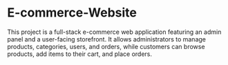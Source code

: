 # E-commerce-Website
This project is a full-stack e-commerce web application featuring an admin panel and a user-facing storefront. It allows administrators to manage products, categories, users, and orders, while customers can browse products, add items to their cart, and place orders.
